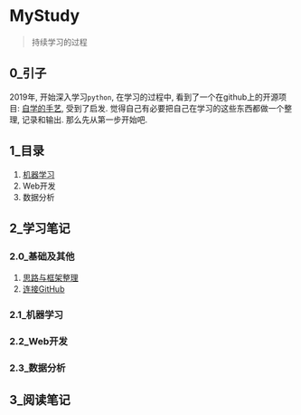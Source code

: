 # MyStudy
> 持续学习的过程

## 0_引子
2019年, 开始深入学习`python`, 在学习的过程中, 看到了一个在github上的开源项目: [自学的手艺](https://github.com/selfteaching/the-craft-of-selfteaching), 受到了启发. 
觉得自己有必要把自己在学习的这些东西都做一个整理, 记录和输出.
那么先从第一步开始吧.

## 1_目录

1. [机器学习](./PyTorch/readme.md)
2. Web开发
3. 数据分析



## 2_学习笔记

### 2.0_基础及其他

1. [思路与框架整理](./Note/0000_mindmap.md)
2. [连接GitHub](./Note/0001_connect_to_github.md)

### 2.1_机器学习



### 2.2_Web开发



### 2.3_数据分析



## 3_阅读笔记







